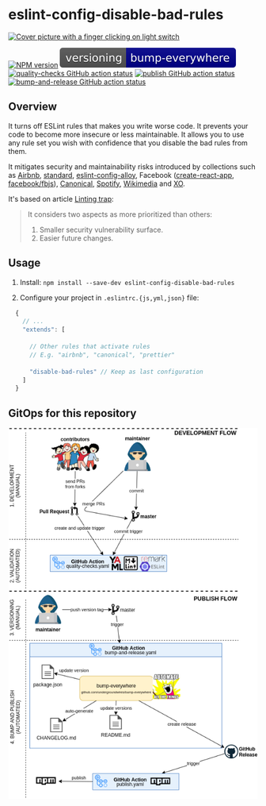 # eslint-config-disable-bad-rules

[![Cover picture with a finger clicking on light switch](./img/cover.jpg)](https://erkinekici.com/articles/linting-trap/)

[![NPM version](https://img.shields.io/npm/v/eslint-config-disable-bad-rules)](https://www.npmjs.com/package/eslint-config-disable-bad-rules)
[![Auto-versioned by bump-everywhere](https://github.com/undergroundwires/bump-everywhere/blob/master/badge.svg?raw=true)](https://github.com/undergroundwires/bump-everywhere)
[![quality-checks GitHub action status](https://github.com/undergroundwires/eslint-config-disable-bad-rules/workflows/quality-checks/badge.svg)](https://github.com/undergroundwires/eslint-config-disable-bad-rules/actions/workflows/quality-checks.yaml)
[![publish GitHub action status](https://github.com/undergroundwires/eslint-config-disable-bad-rules/workflows/publish/badge.svg)](https://github.com/undergroundwires/eslint-config-disable-bad-rules/actions/workflows/publish.yaml)
[![bump-and-release GitHub action status](https://github.com/undergroundwires/eslint-config-disable-bad-rules/workflows/bump-and-release/badge.svg)](https://github.com/undergroundwires/eslint-config-disable-bad-rules/actions/workflows/bump-and-release.yaml)

## Overview

It turns off ESLint rules that makes you write worse code. It prevents your code to become more insecure or less maintainable. It allows you to use any rule set you wish with confidence that you disable the bad rules from them.

It mitigates security and maintainability risks introduced by collections such as [Airbnb](https://github.com/airbnb/javascript), [standard](https://github.com/standard/eslint-config-standard), [eslint-config-alloy](https://github.com/AlloyTeam/eslint-config-alloy), Facebook ([create-react-app](https://github.com/facebook/create-react-app), [facebook/fbjs](https://github.com/facebook/fbjs/)), [Canonical](https://github.com/gajus/eslint-config-canonical), [Spotify](https://github.com/spotify/web-scripts/), [Wikimedia](https://github.com/wikimedia/eslint-config-wikimedia) and [XO](https://github.com/xojs/eslint-config-xo).

It's based on article [Linting trap](http://erkinekici.com/articles/linting-trap):

> It considers two aspects as more prioritized than others:
>
> 1. Smaller security vulnerability surface.
> 2. Easier future changes.

## Usage

1. Install:
   `npm install --save-dev eslint-config-disable-bad-rules`

2. Configure your project in `.eslintrc.{js,yml,json}` file:

  ```js
    {
      // ...
      "extends": [

        // Other rules that activate rules
        // E.g. "airbnb", "canonical", "prettier"

        "disable-bad-rules" // Keep as last configuration
      ]
    }
  ```

## GitOps for this repository

![GitOps development and publish flow](./img/gitops.png)
